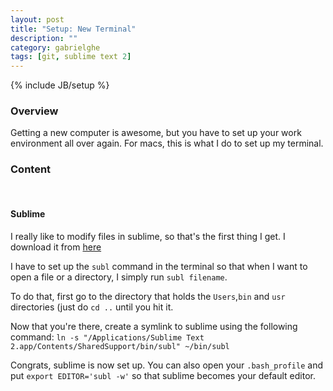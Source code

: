 ```yaml
---
layout: post
title: "Setup: New Terminal"
description: ""
category: gabrielghe
tags: [git, sublime text 2]
---
```

{% include JB/setup %}

<!-- Overview -->
<h3>Overview</h3>

Getting a new computer is awesome, but you have to set up your work environment all over again. For macs, this is what I do to set up my terminal.


<!-- Content -->
<h3>Content</h3>

<br />

<!-- Sublime -->
<h4>Sublime</h4>

I really like to modify files in sublime, so that's the first thing I get. I download it from [here](http://www.sublimetext.com/2)

I have to set up the `subl` command in the terminal so that when I want to open a file or a directory, I simply run `subl filename`. 

To do that, first go to the directory that holds the `Users`,`bin` and `usr` directories (just do `cd ..` until you hit it. 

Now that you're there, create a symlink to sublime using the following command: `ln -s "/Applications/Sublime Text 2.app/Contents/SharedSupport/bin/subl" ~/bin/subl`

Congrats, sublime is now set up. You can also open your `.bash_profile` and put `export EDITOR='subl -w'` so that sublime becomes your default editor.
